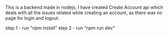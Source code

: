 This is a backend made in nodejs, I have created Create Account api which deals with all the issues related while creating an account, as there was no page for login and logout.

step 1 - run "npm install"
step 2 - run "npm run dev"
